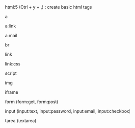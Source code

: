 html:5 (Ctrl + y + ,) : create basic html tags

a

a:link

a:mail

br

link

link:css

script

img

iframe

form (form:get, form:post)

input (input:text, input:password, input:email, input:checkbox)

tarea (textarea)
